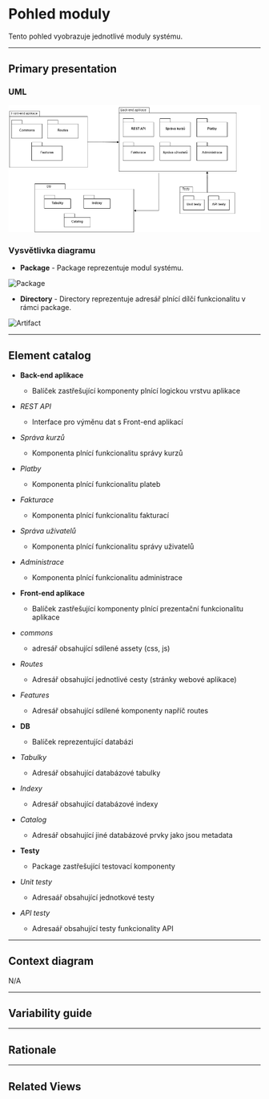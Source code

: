 # Pohled moduly
Tento pohled vyobrazuje jednotlivé moduly systému.

---

## Primary presentation
### UML
![Diagram modulů](https://github.com/michaelslavev/4IT575-seminarni-prace/blob/main/SOA/assets/moduly-soa.png "Diagram modulů")

### Vysvětlivka diagramu
- **Package** - Package reprezentuje modul systému.

![Package](https://github.com/michaelslavev/4IT575-seminarni-prace/blob/main/SOA/assets/prvky-diagram%C5%AF/package.png "Označení Package")

- **Directory** - Directory reprezentuje adresář plnící dílčí funkcionalitu v rámci package.

![Artifact](https://github.com/michaelslavev/4IT575-seminarni-prace/blob/main/SOA/assets/prvky-diagram%C5%AF/directory.png "Označení Artifactu")

---

## Element catalog
- **Back-end aplikace**
    - Balíček zastřešující komponenty plnící logickou vrstvu aplikace

-   *REST API*
    - Interface pro výměnu dat s Front-end aplikací

- *Správa kurzů*
    - Komponenta plnící funkcionalitu správy kurzů

- *Platby*
    - Komponenta plnící funkcionalitu plateb

- *Fakturace*
    - Komponenta plnící funkcionalitu fakturací

- *Správa uživatelů*
    - Komponenta plnící funkcionalitu správy uživatelů

- *Administrace*
    - Komponenta plnící funkcionalitu administrace

- **Front-end aplikace**
    - Balíček zastřešující komponenty plnící prezentační funkcionalitu aplikace

-   *commons*
    - adresář obsahující sdílené assety (css, js)

- *Routes*
    - Adresář obsahující jednotlivé cesty (stránky webové aplikace)

- *Features*
    - Adresář obsahující sdílené komponenty napříč routes

- **DB**
    - Balíček reprezentující databázi

- *Tabulky*
    - Adresář obsahující databázové tabulky

- *Indexy*
    - Adresář obsahující databázové indexy

- *Catalog*
    - Adresář obsahující jiné databázové prvky jako jsou metadata

- **Testy**
    - Package zastřešující testovací komponenty

- *Unit testy*
    - Adresaář obsahující jednotkové testy

- *API testy*
    - Adresaář obsahující testy funkcionality API

---
## Context diagram
N/A

---
## Variability guide

---

## Rationale

---

## Related Views
